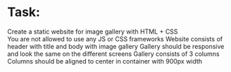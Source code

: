 # Task:

Create a static website for image gallery with HTML + CSS <br>
You are not allowed to use any JS or CSS frameworks
Website consists of header with title and body with image gallery
Gallery should be responsive and look the same on the different screens
Gallery consists of 3 columns
Columns should be aligned to center in container with 900px width
